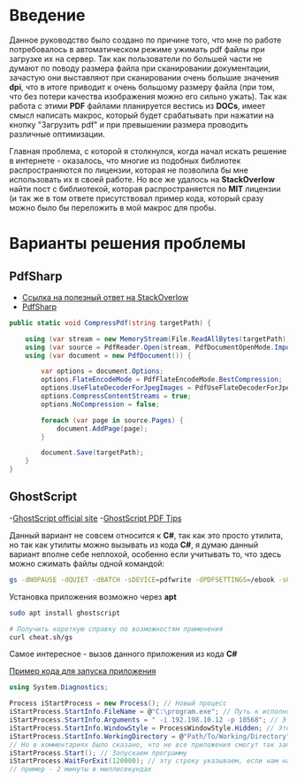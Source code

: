 # Введение

Данное руководство было создано по причине того, что мне по работе потребовалось в автоматическом режиме ужимать pdf файлы при загрузке их на сервер.
Так как пользователи по большей части не думают по поводу размера файла при сканировании документации, зачастую они выставляют при сканировании очень большие значения **dpi**, что в итоге приводит к очень большому размеру файла (при том, что без потери качества изображения можно его сильно ужать).
Так как работа с этими **PDF** файлами планируется вестись из **DOCs**, имеет смысл написать макрос, который будет срабатывать при нажатии на кнопку "Загрузить pdf" и при превышении размера проводить различные оптимизации.

Главная проблема, с которой я столкнулся, когда начал искать решение в интернете - оказалось, что многие из подобных библиотек распространяются по лицензии, которая не позволила бы мне использовать их в своей работе.
Но все же удалось на **StackOverlow** найти пост с библиотекой, которая распространяется по **MIT** лицензии (и так же в том ответе присутствовал пример кода, который сразу можно было бы переложить в мой макрос для пробы.

# Варианты решения проблемы

## **PdfSharp**
- [Ссылка на полезный ответ на StackOverlow](https://stackoverflow.com/a/57386379)
- [PdfSharp](http://www.pdfsharp.net/)

```csharp
public static void CompressPdf(string targetPath) {

    using (var stream = new MemoryStream(File.ReadAllBytes(targetPath)) { Position = 0 } )
    using (var source = PdfReader.Open(stream, PdfDocumentOpenMode.Import))
    using (var document = new PdfDocument()) {

        var options = document.Options;
        options.FlateEncodeMode = PdfFlateEncodeMode.BestCompression;
        options.UseFlateDecoderForJpegImages = PdfUseFlateDecoderForJpegImages.Automatic;
        options.CompressContentStreams = true;
        options.NoCompression = false;

        foreach (var page in source.Pages) {
            document.AddPage(page);
        }

        document.Save(targetPath);
    }
}
```

## **GhostScript**

-[GhostScript official site](https://www.ghostscript.com/)
-[GhostScript PDF Tips](https://milan.kupcevic.net/ghostscript-ps-pdf/)

Данный вариант не совсем относится к **C#**, так как это просто утилита, но так как утилиты можно вызывать из кода **C#**, я думаю данный вариант вполне себе неплохой, особенно если учитывать то, что здесь можно сжимать файлы одной командой:

```bash
gs -dNOPAUSE -dQUIET -dBATCH -sDEVICE=pdfwrite -dPDFSETTINGS=/ebook -sOutputFile=output.pdf input.pdf
```

Установка приложения возможно через **apt**

```bash
sudo apt install ghostscript

# Получить короткую справку по возможностям применения
curl cheat.sh/gs
```

Самое интересное - вызов данного приложения из кода **C#**

[Пример кода для запуска приложения](https://victorz.ru/20170413476)

```csharp
using System.Diagnostics;

Process iStartProcess = new Process(); // Новый процесс
iStartProcess.StartInfo.FileName = @"C:\program.exe"; // Путь к исполняемому файлу
iStartProcess.StartInfo.Arguments = " -i 192.198.10.12 -p 10568"; // Эта строка указывается , если программа запускается с параметрами
iStartProcess.StartInfo.WindowStyle = ProcessWindowStyle.Hidden; // Это строку указываем, если хотим запустить программу в скрытом виде
iStartProcess.StartInfo.WorkingDirectory = @"Path/To/Working/Directory"; // В том примере данный параметр не был задан
// Но в комментариях было сказано, что не все приложения смогут так запуститься
iStartProcess.Start(); // Запускаем программу
iStartProcess.WaitForExit(120000); // эту строку указываем, если нам надо будет ждать завершения программы определенное время,
// пример - 2 минуты в миллисекундах
```
